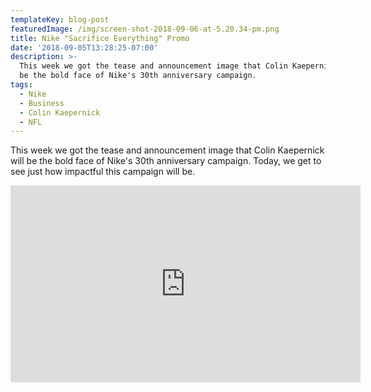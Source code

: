 ```yaml
---
templateKey: blog-post
featuredImage: /img/screen-shot-2018-09-06-at-5.20.34-pm.png
title: Nike "Sacrifice Everything" Promo
date: '2018-09-05T13:28:25-07:00'
description: >-
  This week we got the tease and announcement image that Colin Kaepernick will
  be the bold face of Nike's 30th anniversary campaign. 
tags:
  - Nike
  - Business
  - Colin Kaepernick
  - NFL
---
```

This week we got the tease and announcement image that Colin Kaepernick will be the bold face of Nike's 30th anniversary campaign. Today, we get to see just how impactful this campaign will be.



<iframe width="560" height="315" src="https://www.youtube.com/embed/mreQsQrDF-A" frameborder="0" allow="autoplay; encrypted-media" allowfullscreen></iframe>
